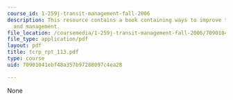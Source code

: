 ```yaml
---
course_id: 1-259j-transit-management-fall-2006
description: This resource contains a book containing ways to improve transit performance
  and management.
file_location: /coursemedia/1-259j-transit-management-fall-2006/70901041ebf48a357b97288097c4ea28_tcrp_rpt_113.pdf
file_type: application/pdf
layout: pdf
title: tcrp_rpt_113.pdf
type: course
uid: 70901041ebf48a357b97288097c4ea28

---
```

None
